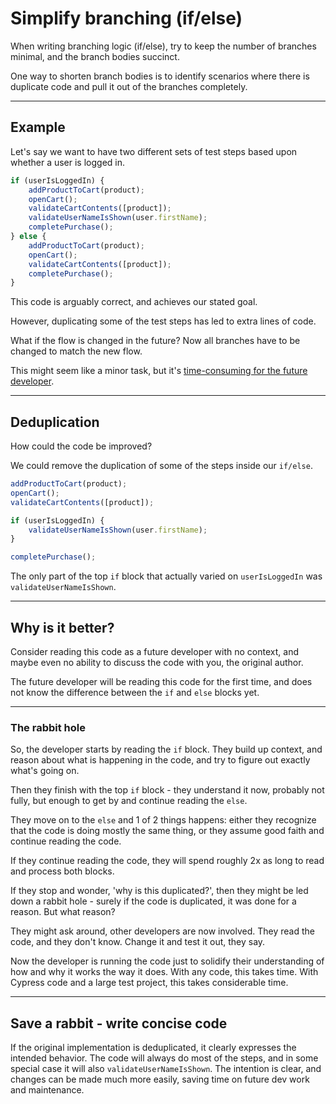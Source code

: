# Simplify branching (if/else)

When writing branching logic (if/else), try to keep the number of branches minimal, and the branch bodies succinct.

One way to shorten branch bodies is to identify scenarios where there is duplicate code and pull it out of the branches completely.

---

## Example

Let's say we want to have two different sets of test steps based upon whether a user is logged in.

```javascript
if (userIsLoggedIn) {
    addProductToCart(product);
    openCart();
    validateCartContents([product]);
    validateUserNameIsShown(user.firstName);
    completePurchase();
} else {
    addProductToCart(product);
    openCart();
    validateCartContents([product]);
    completePurchase();
}
```

This code is arguably correct, and achieves our stated goal.

However, duplicating some of the test steps has led to extra lines of code.

What if the flow is changed in the future?
Now all branches have to be changed to match the new flow.

This might seem like a minor task, but it's [time-consuming for the future developer](../programming/respect-future-devs-time.md).

---

## Deduplication

How could the code be improved?

We could remove the duplication of some of the steps inside our `if/else`.

```javascript
addProductToCart(product);
openCart();
validateCartContents([product]);

if (userIsLoggedIn) {
    validateUserNameIsShown(user.firstName);
}

completePurchase();
```

The only part of the top `if` block that actually varied on `userIsLoggedIn` was `validateUserNameIsShown`.

---

## Why is it better?

Consider reading this code as a future developer with no context, and maybe even no ability to discuss the code with you, the original author.

The future developer will be reading this code for the first time, and does not know the difference between the `if` and `else` blocks yet.

---

### The rabbit hole

So, the developer starts by reading the `if` block.
They build up context, and reason about what is happening in the code, and try to figure out exactly what's going on.

Then they finish with the top `if` block - they understand it now, probably not fully, but enough to get by and continue reading the `else`.

They move on to the `else` and 1 of 2 things happens: either they recognize that the code is doing mostly the same thing, or they assume good faith and continue reading the code.

If they continue reading the code, they will spend roughly 2x as long to read and process both blocks.

If they stop and wonder, 'why is this duplicated?', then they might be led down a rabbit hole - surely if the code is duplicated, it was done for a reason.
But what reason?

They might ask around, other developers are now involved.
They read the code, and they don't know.
Change it and test it out, they say.

Now the developer is running the code just to solidify their understanding of how and why it works the way it does.
With any code, this takes time.
With Cypress code and a large test project, this takes considerable time.

---

## Save a rabbit - write concise code

If the original implementation is deduplicated, it clearly expresses the intended behavior.
The code will always do most of the steps, and in some special case it will also `validateUserNameIsShown`.
The intention is clear, and changes can be made much more easily, saving time on future dev work and maintenance.